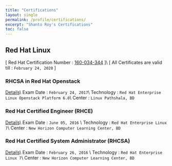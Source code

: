 ```yaml
---
title: "Certifications"
layout: single
permalink: /profile/certifications/
excerpt: "Shanto Roy's Certifications"
toc: false
---
```


## Red Hat Linux

[ Red Hat Certification Number : [160-034-344](https://www.redhat.com/rhtapps/certification/verify/?certId=160-034-344) ]\\
[ All Certificates are valid till : `February 24, 2020` ]

### RHCSA in Red Hat Openstack  
[Details](https://www.redhat.com/en/services/training/ex210-red-hat-certified-system-administrator-red-hat-openstack-exam)\\
Exam Date : `February 24, 2017`\\
Technology : `Red Hat Enterprise Linux Openstack Platform 6.0`\\
Center : `Linux Pathshala, BD`

### Red Hat Certified Engineer (RHCE)  
[Details](https://www.redhat.com/en/services/training/ex300-red-hat-certified-engineer-rhce-exam)\\
Exam Date : `June 05, 2016` \\
Technology : `Red Hat Enterprise Linux 7`\\
Center : `New Horizon Computer Learning Center, BD`

### Red Hat Certified System Administrator (RHCSA)
[Details](https://www.redhat.com/en/services/training/ex200-red-hat-certified-system-administrator-rhcsa-exam)\\
Exam Date : `February 26, 2016` \\
Technology : `Red Hat Enterprise Linux 7`\\
Center : `New Horizon Computer Learning Center, BD`
